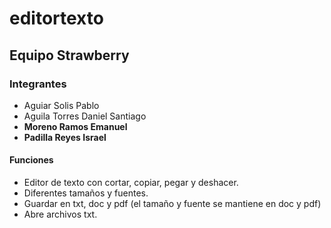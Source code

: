 # editortexto
## Equipo Strawberry
### **Integrantes**
* Aguiar Solis Pablo
* Aguila Torres Daniel Santiago
* **Moreno Ramos Emanuel**
* **Padilla Reyes Israel**

#### Funciones
* Editor de texto con cortar, copiar, pegar y deshacer.
* Diferentes tamaños y fuentes.
* Guardar en txt, doc y pdf (el tamaño y fuente se mantiene en doc y pdf)
* Abre archivos txt.
